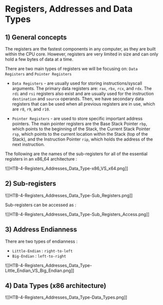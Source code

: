 # Registers, Addresses and Data Types
## 1) General concepts
The registers are the fastest components in any computer, as they are built within the CPU core. However, registers are very limited in size and can only hold a few bytes of data at a time.

There are two main types of registers we will be focusing on: `Data Registers` and `Pointer Registers`

-   `Data Registers` - are usually used for storing instructions/syscall arguments. The primary data registers are: `rax`, `rbx`, `rcx`, and `rdx`. The `rdi` and `rsi` registers also exist and are usually used for the instruction `destination` and `source` operands. Then, we have secondary data registers that can be used when all previous registers are in use, which are `r8`, `r9`, and `r10`.
    
-   `Pointer Registers` - are used to store specific important address pointers. The main pointer registers are the Base Stack Pointer `rbp`, which points to the beginning of the Stack, the Current Stack Pointer `rsp`, which points to the current location within the Stack (top of the Stack), and the Instruction Pointer `rip`, which holds the address of the next instruction.

The following are the names of the sub-registers for all of the essential registers in an x86_64 architecture :

![[HTB-4-Registers_Addresses_Data_Type-x86_VS_x64.png]]

## 2) Sub-registers

![[HTB-4-Registers_Addresses_Data_Type-Sub_Registers.png]]

Sub-registers can be accessed as : 

![[HTB-4-Registers_Addresses_Data_Type-Sub_Registers_Access.png]]

## 3) Address Endianness 
There are two types of endianness : 
- `Little-Endian` : `right-to-left`
- `Big-Endian` : `left-to-right`

![[HTB-4-Registers_Addresses_Data_Type-Little_Endian_VS_Big_Endian.png]]

## 4) Data Types (x86 architecture)

![[HTB-4-Registers_Addresses_Data_Type-Data_Types.png]]